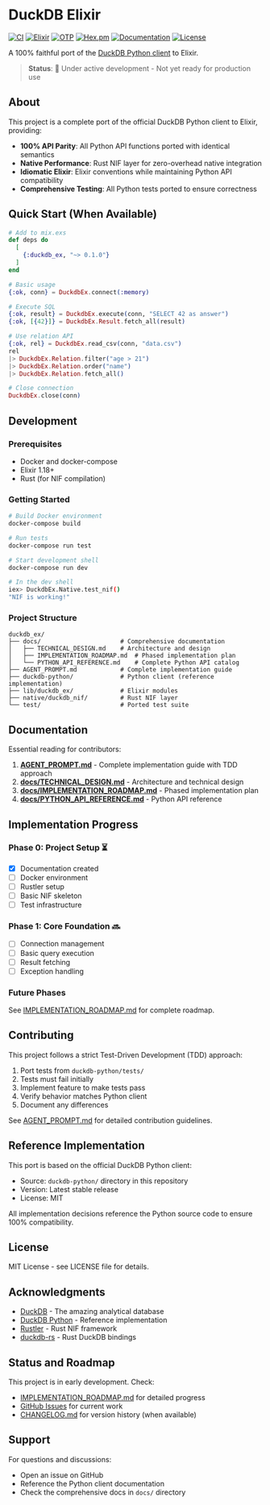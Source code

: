 # DuckDB Elixir

[![CI](https://github.com/nshkrdotcom/duckdb_ex/actions/workflows/elixir.yaml/badge.svg)](https://github.com/nshkrdotcom/duckdb_ex/actions/workflows/elixir.yaml)
[![Elixir](https://img.shields.io/badge/elixir-1.18.3-purple.svg)](https://elixir-lang.org)
[![OTP](https://img.shields.io/badge/otp-27.3.3-blue.svg)](https://www.erlang.org)
[![Hex.pm](https://img.shields.io/hexpm/v/duckdb_ex.svg)](https://hex.pm/packages/duckdb_ex)
[![Documentation](https://img.shields.io/badge/docs-hexdocs-purple.svg)](https://hexdocs.pm/duckdb_ex)
[![License](https://img.shields.io/badge/license-MIT-green.svg)](https://github.com/nshkrdotcom/duckdb_ex/blob/main/LICENSE)

A 100% faithful port of the [DuckDB Python client](https://github.com/duckdb/duckdb-python) to Elixir.

> **Status**: 🚧 Under active development - Not yet ready for production use

## About

This project is a complete port of the official DuckDB Python client to Elixir, providing:

- **100% API Parity**: All Python API functions ported with identical semantics
- **Native Performance**: Rust NIF layer for zero-overhead native integration
- **Idiomatic Elixir**: Elixir conventions while maintaining Python API compatibility
- **Comprehensive Testing**: All Python tests ported to ensure correctness

## Quick Start (When Available)

```elixir
# Add to mix.exs
def deps do
  [
    {:duckdb_ex, "~> 0.1.0"}
  ]
end
```

```elixir
# Basic usage
{:ok, conn} = DuckdbEx.connect(:memory)

# Execute SQL
{:ok, result} = DuckdbEx.execute(conn, "SELECT 42 as answer")
{:ok, [{42}]} = DuckdbEx.Result.fetch_all(result)

# Use relation API
{:ok, rel} = DuckdbEx.read_csv(conn, "data.csv")
rel
|> DuckdbEx.Relation.filter("age > 21")
|> DuckdbEx.Relation.order("name")
|> DuckdbEx.Relation.fetch_all()

# Close connection
DuckdbEx.close(conn)
```

## Development

### Prerequisites

- Docker and docker-compose
- Elixir 1.18+
- Rust (for NIF compilation)

### Getting Started

```bash
# Build Docker environment
docker-compose build

# Run tests
docker-compose run test

# Start development shell
docker-compose run dev

# In the dev shell
iex> DuckdbEx.Native.test_nif()
"NIF is working!"
```

### Project Structure

```
duckdb_ex/
├── docs/                      # Comprehensive documentation
│   ├── TECHNICAL_DESIGN.md    # Architecture and design
│   ├── IMPLEMENTATION_ROADMAP.md  # Phased implementation plan
│   └── PYTHON_API_REFERENCE.md    # Complete Python API catalog
├── AGENT_PROMPT.md            # Complete implementation guide
├── duckdb-python/             # Python client (reference implementation)
├── lib/duckdb_ex/             # Elixir modules
├── native/duckdb_nif/         # Rust NIF layer
└── test/                      # Ported test suite
```

## Documentation

Essential reading for contributors:

1. **[AGENT_PROMPT.md](AGENT_PROMPT.md)** - Complete implementation guide with TDD approach
2. **[docs/TECHNICAL_DESIGN.md](docs/TECHNICAL_DESIGN.md)** - Architecture and technical design
3. **[docs/IMPLEMENTATION_ROADMAP.md](docs/IMPLEMENTATION_ROADMAP.md)** - Phased implementation plan
4. **[docs/PYTHON_API_REFERENCE.md](docs/PYTHON_API_REFERENCE.md)** - Python API reference

## Implementation Progress

### Phase 0: Project Setup ⏳
- [x] Documentation created
- [ ] Docker environment
- [ ] Rustler setup
- [ ] Basic NIF skeleton
- [ ] Test infrastructure

### Phase 1: Core Foundation 🔜
- [ ] Connection management
- [ ] Basic query execution
- [ ] Result fetching
- [ ] Exception handling

### Future Phases
See [IMPLEMENTATION_ROADMAP.md](docs/IMPLEMENTATION_ROADMAP.md) for complete roadmap.

## Contributing

This project follows a strict Test-Driven Development (TDD) approach:

1. Port tests from `duckdb-python/tests/`
2. Tests must fail initially
3. Implement feature to make tests pass
4. Verify behavior matches Python client
5. Document any differences

See [AGENT_PROMPT.md](AGENT_PROMPT.md) for detailed contribution guidelines.

## Reference Implementation

This port is based on the official DuckDB Python client:
- Source: `duckdb-python/` directory in this repository
- Version: Latest stable release
- License: MIT

All implementation decisions reference the Python source code to ensure 100% compatibility.

## License

MIT License - see LICENSE file for details.

## Acknowledgments

- [DuckDB](https://duckdb.org/) - The amazing analytical database
- [DuckDB Python](https://github.com/duckdb/duckdb-python) - Reference implementation
- [Rustler](https://github.com/rusterlium/rustler) - Rust NIF framework
- [duckdb-rs](https://github.com/duckdb/duckdb-rs) - Rust DuckDB bindings

## Status and Roadmap

This project is in early development. Check:
- [IMPLEMENTATION_ROADMAP.md](docs/IMPLEMENTATION_ROADMAP.md) for detailed progress
- [GitHub Issues](https://github.com/your-repo/issues) for current work
- [CHANGELOG.md](CHANGELOG.md) for version history (when available)

## Support

For questions and discussions:
- Open an issue on GitHub
- Reference the Python client documentation
- Check the comprehensive docs in `docs/` directory
